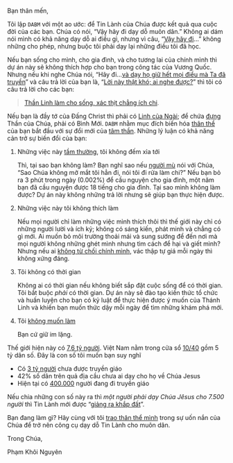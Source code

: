 Bạn thân mến,

Tôi lập `DABM` với một ao ước: để Tin Lành của Chúa được kết quả qua cuộc đời của các bạn. Chúa có nói, “Vậy hãy đi dạy dỗ muôn dân.” Không ai dám nói mình có khả năng dạy dỗ ai điều gì, nhưng vì câu, “[Vậy hãy đi][Ma-thi-ơ 28:19]...” không những cho phép, nhưng buộc tôi phải dạy lại những điều tôi đã học.

Nếu bạn sống cho mình, cho gia đình, và cho tương lai của chính mình thì dự án này sẽ không thích hợp cho bạn trong công tác của Vương Quốc. Nhưng nếu khi nghe Chúa nói, “Hãy đi...[và dạy họ giữ hết mọi điều mà Ta đã truyền][Ma-thi-ơ 28:20]” và câu trả lời của bạn là, “[Lời này thật khó; ai nghe được?][Giăng 6:60]” thì tôi có câu trả lời cho các bạn:

> [Thần Linh làm cho sống, xác thịt chẳng ích chi][Giăng 6:63].

Nếu bạn là đầy tớ của Đấng Christ thì phải có [Linh của Ngài][Rô-ma 8:11]; để chứa [đựng][Ê-phê-sô 5:18] Thần của Chúa, phải có Bình Mới. `DABM` nhằm mục đích biến hóa [thân thể][Rô-ma 12:1] của bạn bắt đầu với sự đổi mới của [tâm thần][Rô-ma 12:2]. Những lý luận có khả năng cản trở sự biến đổi của bạn:

1. Những việc này [tầm thường][2 Các vua 5:13], tôi không đếm xỉa tới

   Thì, tại sao bạn không làm? Bạn nghĩ sao nếu [người mù][Giăng 9:7] nói với Chúa, “Sao Chúa không mở mắt tôi hẳn đi, nói tôi đi rửa làm chi?” Nếu bạn bỏ ra 3 phút trong ngày (0.002%) để cầu nguyện cho gia đình, một năm bạn đã cầu nguyện được 18 tiếng cho gia đình. Tại sao mình không làm được? Dự án này không những trả lời nhưng sẽ giúp bạn thực hiện được.  
  
2. Những việc này tôi không thích làm

   Nếu mọi người chỉ làm những việc mình thích thôi thì thế giới này chỉ có những người lười và ích kỷ; không có sáng kiến, phát minh và chẳng có gì mới. Ai muốn bỏ môi trường thoải mái và sung sướng để đến nơi mà mọi người không những ghét mình nhưng tìm cách để hại và giết mình? Nhưng nếu ai [không từ chối chính mình][Ma-thi-ơ 16:24], vác thập tự giá mỗi ngày thì không xứng đáng.  

3. Tôi không có thời gian

   Không ai có thời gian nếu không biết sắp đặt cuộc sống để có thời gian. Tôi bắt buộc _phải_ có thời gian. Dự án này sẽ đào tạo kiến thức tổ chức và huấn luyện cho bạn có kỷ luật để thực hiện được ý muốn của Thánh Linh và khiến bạn muốn thức dậy mỗi ngày để tìm những khám phá mới.  

4. Tôi [không muốn làm][Ma-thi-ơ 22:12]

   Bạn cứ giữ im lặng.  

Thế giới hiện này có [7,6 tỷ người]. Việt Nam nằm trong cửa sổ [10/40] gồm 5 tỷ dân số. Đây là con số tôi muốn bạn suy nghĩ

* Có [3 tỷ người][Global Stats] chưa được truyền giáo
* 42% số dân trên quả địa cầu chưa ai dạy cho họ về Chúa Jesus
* Hiện tại có [400.000] người đang đi truyền giáo

Nếu chia những con số này ra thì _một người phải dạy Chúa Jêsus cho 7.500 người_ thì Tin Lành mới được “[giảng ra khắp đất][Ma-thi-ơ 24:14]”.

Bạn đang làm gì? Hãy cùng với tôi [trao thân thể mình][Rô-ma 12:1] trong sự uốn nắn của Chúa để trở nên công cụ dạy dỗ Tin Lành cho muôn dân.

Trong Chúa,

Phạm Khôi Nguyên

[Ma-thi-ơ 28:19]: https://twosparro.ws/bible/cadman.mat.28.19
[Ma-thi-ơ 28:20]: https://twosparro.ws/bible/cadman.mat.28.20
[Giăng 6:60]: https://twosparro.ws/bible/cadman.jn.6.60
[Giăng 6:63]: https://twosparro.ws/bible/cadman.jn.6.63
[Rô-ma 8:11]: https://twosparro.ws/bible/cadman.rom.8.11
[Ê-phê-sô 5:18]: https://twosparro.ws/bible/cadman.eph.5.18
[Rô-ma 12:1]: https://twosparro.ws/bible/cadman.rom.12.1
[Rô-ma 12:2]: https://twosparro.ws/bible/cadman.rom.12.2
[Ma-thi-ơ 24:14]: https://twosparro.ws/bible/cadman.mt.24.14
[Ma-thi-ơ 16:24]: https://twosparro.ws/bible/cadman.mt.16.14
[2 Các vua 5:13]: https://twosparro.ws/bible/cadman.2ki.5.13
[Giăng 9:7]: https://twosparro.ws/bible/cadman.jn.9.7
[Ma-thi-ơ 22:12]: https://twosparro.ws/bible/cadman.mt.22.12

[7,6 tỷ người]: http://www.worldometers.info/world-population/
[10/40]: https://joshuaproject.net/resources/articles/10_40_window
[Global Stats]: https://joshuaproject.net/people_groups/statistics
[400.000]: http://www.thetravelingteam.org/stats

